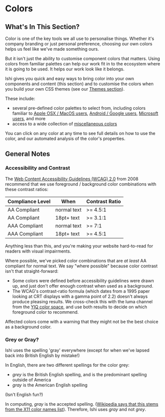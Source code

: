 # Colors

## What's In This Section?

<p class="p--leader">Color is one of the key tools we all use to personalise things. Whether it's company branding or just personal preference, choosing our own colors helps us feel like we've made something ours.</p>

But it isn't just the ability to customise component colors that matters. Using colors from familiar palettes can help our work fit in to the ecosystem where it is going to be used. It helps our work look like it belongs.

Ishi gives you quick and easy ways to bring color into your own components and content (this section) and to customise the colors when you build your own CSS themes (see our [Themes section](../themes/)).

These include:

* several pre-defined color palettes to select from, including colors familiar to [Apple OSX / MacOS users](apple-palette.html), [Android / Google users](material-design-palette.html), [Microsoft users](microsoft-palette.html), and more
* access to a wide collection of [miscellaneous colors](misc-palette.html)

You can click on any color at any time to see full details on how to use the color, and our automated analysis of the color's properties.

## General Notes

### Accessibility and Contrast

The [Web Content Accessibility Guidelines (WCAG) 2.0](https://www.w3.org/TR/WCAG20/) from 2008 recommend that we use foreground / background color combinations with these contrast ratios:

Compliance Level | When | Contrast Ratio
-----------------|------|------
AA Compliant | normal text | >= 4.5:1
AA Compliant | 18pt+ text | >= 3.1:1
AAA Compliant | normal text | >= 7:1
AAA Compliant | 18pt+ text | >= 4.5:1

Anything less than this, and you're making your website hard-to-read for readers with visual impairments.

Where possible, we've picked color combinations that are <em>at least</em> AA compliant for normal text. We say "where possible" because color contrast isn't that straight-forward:

* Some colors were defined before accessibility guidelines were drawn up, and just don't offer enough contrast when used as a background.
* The WCAG's contrast-ratio formula (which dates from a 1995 paper looking at CRT displays with a gamma point of 2.2) doesn't always produce pleasing results. We cross-check this with the luma channel from the [YIQ color space](https://en.wikipedia.org/wiki/YIQ), and use both results to decide on which foreground color to recommend.

Affected colors come with a warning that they might not be the best choice as a background color.

### Grey or Gray?

<p class="p--leader">Ishi uses the spelling 'gray' everywhere (except for when we've lapsed back into British English by mistake!)</p>

In English, there are two different spellings for the color grey:

* _grey_ is the British English spelling, and is the predominant spelling outside of America
* _gray_ is the American English spelling

(Isn't English fun?)

In computing, _gray_ is the accepted spelling. ([Wikipedia says that this stems from the X11 color names list](https://en.wikipedia.org/wiki/X11_color_names)). Therefore, Ishi uses _gray_ and not _grey_.